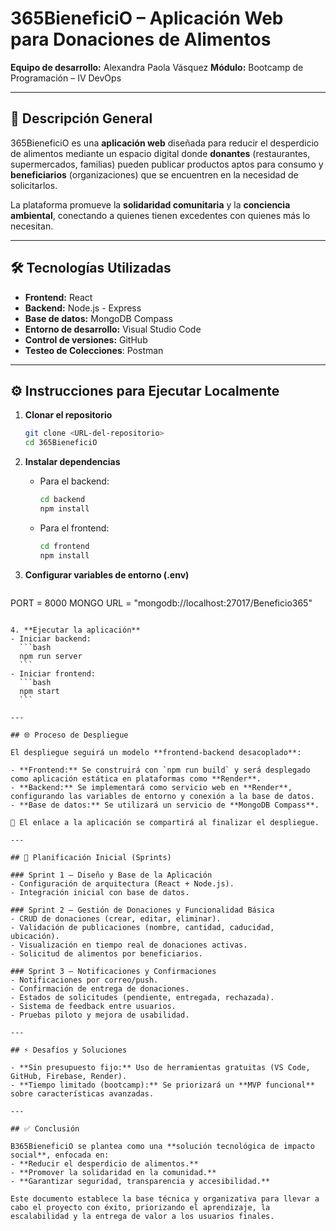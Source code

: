 # 365BieneficiO – Aplicación Web para Donaciones de Alimentos  

**Equipo de desarrollo:** Alexandra Paola Vásquez 
**Módulo:** Bootcamp de Programación – IV DevOps
 

---

## 📌 Descripción General  

365BieneficiO es una **aplicación web** diseñada para reducir el desperdicio de alimentos mediante un espacio digital donde **donantes** (restaurantes, supermercados, familias) pueden publicar productos aptos para consumo y **beneficiarios** (organizaciones) que se encuentren en la necesidad de solicitarlos.  

La plataforma promueve la **solidaridad comunitaria** y la **conciencia ambiental**, conectando a quienes tienen excedentes con quienes más lo necesitan.  

---

## 🛠️ Tecnologías Utilizadas  

- **Frontend:** React  
- **Backend:** Node.js - Express
- **Base de datos:** MongoDB Compass 
- **Entorno de desarrollo:** Visual Studio Code  
- **Control de versiones:** GitHub
- **Testeo de Colecciones**: Postman 

---

## ⚙️ Instrucciones para Ejecutar Localmente  

1. **Clonar el repositorio**  
   ```bash
   git clone <URL-del-repositorio>
   cd 365BieneficiO
   ```  

2. **Instalar dependencias**  
   - Para el backend:  
     ```bash
     cd backend
     npm install
     ```  
   - Para el frontend:  
     ```bash
     cd frontend
     npm install
     ```  

3. **Configurar variables de entorno (.env)**  
   ```env
PORT = 8000
MONGO URL = "mongodb://localhost:27017/Beneficio365"
   ```  

4. **Ejecutar la aplicación**  
   - Iniciar backend:  
     ```bash
     npm run server
     ```  
   - Iniciar frontend:  
     ```bash
     npm start
     ```  

---

## 🌐 Proceso de Despliegue  

El despliegue seguirá un modelo **frontend-backend desacoplado**:  

- **Frontend:** Se construirá con `npm run build` y será desplegado como aplicación estática en plataformas como **Render**. 
- **Backend:** Se implementará como servicio web en **Render**, configurando las variables de entorno y conexión a la base de datos.  
- **Base de datos:** Se utilizará un servicio de **MongoDB Compass**.  

🔗 El enlace a la aplicación se compartirá al finalizar el despliegue.  

---

## 🚀 Planificación Inicial (Sprints)  

### Sprint 1 – Diseño y Base de la Aplicación  
- Configuración de arquitectura (React + Node.js).  
- Integración inicial con base de datos. 

### Sprint 2 – Gestión de Donaciones y Funcionalidad Básica  
- CRUD de donaciones (crear, editar, eliminar).  
- Validación de publicaciones (nombre, cantidad, caducidad, ubicación).  
- Visualización en tiempo real de donaciones activas.  
- Solicitud de alimentos por beneficiarios.  

### Sprint 3 – Notificaciones y Confirmaciones  
- Notificaciones por correo/push.  
- Confirmación de entrega de donaciones.  
- Estados de solicitudes (pendiente, entregada, rechazada).  
- Sistema de feedback entre usuarios.  
- Pruebas piloto y mejora de usabilidad.  

---

## ⚡ Desafíos y Soluciones  

- **Sin presupuesto fijo:** Uso de herramientas gratuitas (VS Code, GitHub, Firebase, Render).  
- **Tiempo limitado (bootcamp):** Se priorizará un **MVP funcional** sobre características avanzadas.  

---

## ✅ Conclusión  

B365BieneficiO se plantea como una **solución tecnológica de impacto social**, enfocada en:  
- **Reducir el desperdicio de alimentos.**  
- **Promover la solidaridad en la comunidad.**  
- **Garantizar seguridad, transparencia y accesibilidad.**  

Este documento establece la base técnica y organizativa para llevar a cabo el proyecto con éxito, priorizando el aprendizaje, la escalabilidad y la entrega de valor a los usuarios finales.  
